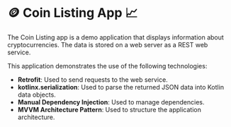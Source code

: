 # 🪙 Coin Listing App 📈

The Coin Listing app is a demo application that displays information about cryptocurrencies. The data is stored on a web server as a REST web service.

 This application demonstrates the use of the following technologies:
- **Retrofit**: Used to send requests to the web service.
- **kotlinx.serialization**: Used to parse the returned JSON data into Kotlin data objects.
- **Manual Dependency Injection**: Used to manage dependencies.
- **MVVM Architecture Pattern**: Used to structure the application architecture.



